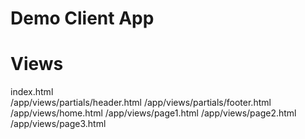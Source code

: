 # Demo Client App

# Views  
index.html  
/app/views/partials/header.html
/app/views/partials/footer.html
/app/views/home.html
/app/views/page1.html
/app/views/page2.html
/app/views/page3.html
